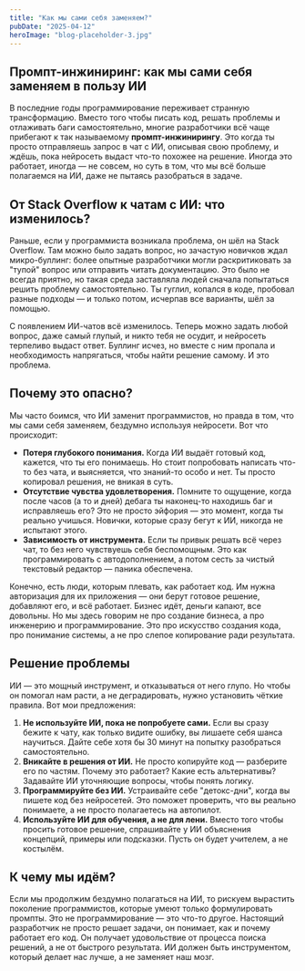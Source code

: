 ```yaml
---
title: "Как мы сами себя заменяем?"
pubDate: "2025-04-12"
heroImage: "blog-placeholder-3.jpg"
---
```


## Промпт-инжиниринг: как мы сами себя заменяем в пользу ИИ

В последние годы программирование переживает странную трансформацию. Вместо того чтобы писать код, решать проблемы и отлаживать баги самостоятельно, многие разработчики всё чаще прибегают к так называемому **промпт-инжинирингу**. Это когда ты просто отправляешь запрос в чат с ИИ, описывая свою проблему, и ждёшь, пока нейросеть выдаст что-то похожее на решение. Иногда это работает, иногда — не совсем, но суть в том, что мы всё больше полагаемся на ИИ, даже не пытаясь разобраться в задаче.

## От Stack Overflow к чатам с ИИ: что изменилось?

Раньше, если у программиста возникала проблема, он шёл на Stack Overflow. Там можно было задать вопрос, но зачастую новичков ждал микро-буллинг: более опытные разработчики могли раскритиковать за "тупой" вопрос или отправить читать документацию. Это было не всегда приятно, но такая среда заставляла людей сначала попытаться решить проблему самостоятельно. Ты гуглил, копался в коде, пробовал разные подходы — и только потом, исчерпав все варианты, шёл за помощью.

С появлением ИИ-чатов всё изменилось. Теперь можно задать любой вопрос, даже самый глупый, и никто тебя не осудит, и нейросеть терпеливо выдаст ответ. Буллинг исчез, но вместе с ним пропала и необходимость напрягаться, чтобы найти решение самому. И это проблема.

## Почему это опасно?

Мы часто боимся, что ИИ заменит программистов, но правда в том, что мы сами себя заменяем, бездумно используя нейросети. Вот что происходит:

- **Потеря глубокого понимания.** Когда ИИ выдаёт готовый код, кажется, что ты его понимаешь. Но стоит попробовать написать что-то без чата, и выясняется, что знаний-то особо и нет. Ты просто копировал решения, не вникая в суть.
- **Отсутствие чувства удовлетворения.** Помните то ощущение, когда после часов (а то и дней) дебага ты наконец-то находишь баг и исправляешь его? Это не просто эйфория — это момент, когда ты реально учишься. Новички, которые сразу бегут к ИИ, никогда не испытают этого.
- **Зависимость от инструмента.** Если ты привык решать всё через чат, то без него чувствуешь себя беспомощным. Это как программировать с автодополнением, а потом сесть за чистый текстовый редактор — паника обеспечена.

Конечно, есть люди, которым плевать, как работает код. Им нужна авторизация для их приложения — они берут готовое решение, добавляют его, и всё работает. Бизнес идёт, деньги капают, все довольны. Но мы здесь говорим не про создание бизнеса, а про инженерию и программирование. Это про искусство создания кода, про понимание системы, а не про слепое копирование ради результата.

## Решение проблемы

ИИ — это мощный инструмент, и отказываться от него глупо. Но чтобы он помогал нам расти, а не деградировать, нужно установить чёткие правила. Вот мои предложения:

1. **Не используйте ИИ, пока не попробуете сами.** Если вы сразу бежите к чату, как только видите ошибку, вы лишаете себя шанса научиться. Дайте себе хотя бы 30 минут на попытку разобраться самостоятельно.
2. **Вникайте в решения от ИИ.** Не просто копируйте код — разберите его по частям. Почему это работает? Какие есть альтернативы? Задавайте ИИ уточняющие вопросы, чтобы понять логику.
3. **Программируйте без ИИ.** Устраивайте себе "детокс-дни", когда вы пишете код без нейросетей. Это поможет проверить, что вы реально понимаете, а не просто полагаетесь на автопилот.
4. **Используйте ИИ для обучения, а не для лени.** Вместо того чтобы просить готовое решение, спрашивайте у ИИ объяснения концепций, примеры или подсказки. Пусть он будет учителем, а не костылём.

## К чему мы идём?

Если мы продолжим бездумно полагаться на ИИ, то рискуем вырастить поколение программистов, которые умеют только формулировать промпты. Это не программирование — это что-то другое. Настоящий разработчик не просто решает задачи, он понимает, как и почему работает его код. Он получает удовольствие от процесса поиска решений, а не от быстрого результата. ИИ должен быть инструментом, который делает нас лучше, а не заменяет наш мозг.
